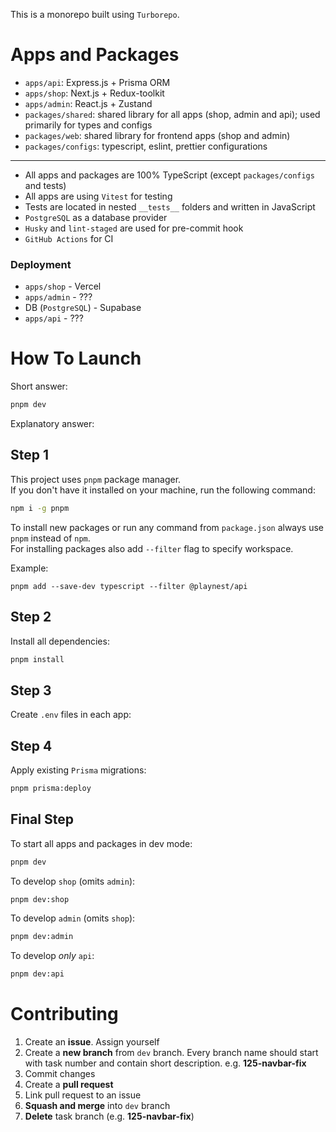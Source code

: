 This is a monorepo built using `Turborepo`.

# Apps and Packages

- `apps/api`: Express.js + Prisma ORM
- `apps/shop`: Next.js + Redux-toolkit
- `apps/admin`: React.js + Zustand
- `packages/shared`: shared library for all apps (shop, admin and api); used primarily for types and configs
- `packages/web`: shared library for frontend apps (shop and admin)
- `packages/configs`: typescript, eslint, prettier configurations

---

- All apps and packages are 100% TypeScript (except `packages/configs` and tests)
- All apps are using `Vitest` for testing
- Tests are located in nested `__tests__` folders and written in JavaScript
- `PostgreSQL` as a database provider
- `Husky` and `lint-staged` are used for pre-commit hook
- `GitHub Actions` for CI

### Deployment

- `apps/shop` - Vercel
- `apps/admin` - ???
- DB (`PostgreSQL`) - Supabase
- `apps/api` - ???

# How To Launch

Short answer:

```bash
pnpm dev
```

Explanatory answer:

## Step 1

This project uses `pnpm` package manager.  
If you don't have it installed on your machine, run the following command:

```bash
npm i -g pnpm
```

To install new packages or run any command from `package.json` always use `pnpm` instead of `npm`.  
For installing packages also add `--filter` flag to specify workspace.

Example:

```
pnpm add --save-dev typescript --filter @playnest/api
```

## Step 2

Install all dependencies:

```bash
pnpm install
```

## Step 3

Create `.env` files in each app:

## Step 4

Apply existing `Prisma` migrations:

```bash
pnpm prisma:deploy
```

## Final Step

To start all apps and packages in dev mode:

```bash
pnpm dev
```

To develop `shop` (omits `admin`):

```bash
pnpm dev:shop
```

To develop `admin` (omits `shop`):

```bash
pnpm dev:admin
```

To develop _only_ `api`:

```bash
pnpm dev:api
```

# Contributing

1. Create an **issue**. Assign yourself
2. Create a **new branch** from `dev` branch. Every branch name should start with task number and contain short
   description. e.g. **125-navbar-fix**
3. Commit changes
4. Create a **pull request**
5. Link pull request to an issue
6. **Squash and merge** into `dev` branch
7. **Delete** task branch (e.g. **125-navbar-fix**)
